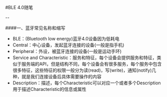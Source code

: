 #BLE 4.0随笔

--

####一、蓝牙常见名称和缩写

- BLE：(Bluetooth low energy)蓝牙4.0设备因为低耗电
- Central：中心设备，发起蓝牙连接的设备(一般是指手机)
- Peripheral：外设，被蓝牙连接的设备(一般是运动手环)
- Service and Characteristic：服务和特征，每个设备会提供服务和特征，类似于服务端的API，但是结构不同，每个设备会有很多服务，每个服务中包含很多特征，这些特征的权限一般分为读(read)，写(write)，通知(notify)几种，就是我们连接设备后具体需要操作的内容
- Description：描述，每个Characteristic可以对应一个或者多个Description用于描述Characteristic的信息或属性